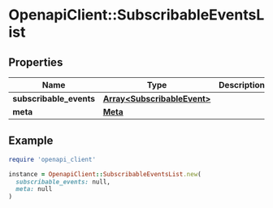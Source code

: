 # OpenapiClient::SubscribableEventsList

## Properties

| Name | Type | Description | Notes |
| ---- | ---- | ----------- | ----- |
| **subscribable_events** | [**Array&lt;SubscribableEvent&gt;**](SubscribableEvent.md) |  | [optional] |
| **meta** | [**Meta**](Meta.md) |  | [optional] |

## Example

```ruby
require 'openapi_client'

instance = OpenapiClient::SubscribableEventsList.new(
  subscribable_events: null,
  meta: null
)
```

